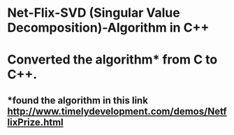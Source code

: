 # Net-Flix-SVD (Singular Value Decomposition)-Algorithm in C++
# Converted the algorithm* from C to C++.
## *found the algorithm in this link http://www.timelydevelopment.com/demos/NetflixPrize.html 
